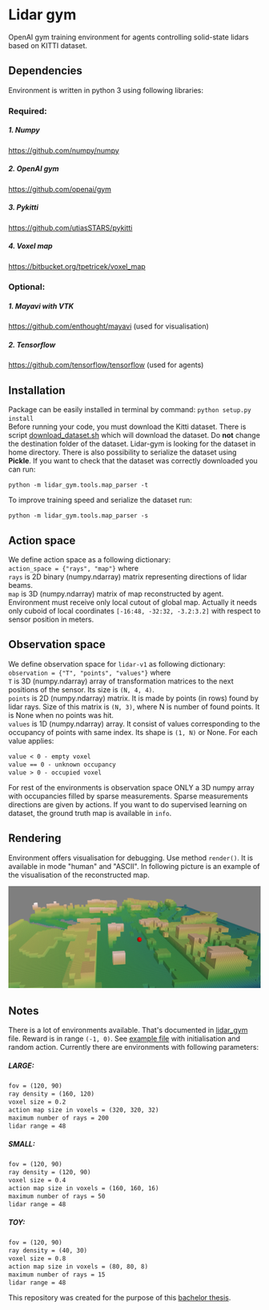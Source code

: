 # Lidar gym
OpenAI gym training environment for agents controlling solid-state lidars based on KITTI dataset.
## Dependencies
Environment is written in python 3 using following libraries:
### Required:

##### 1. Numpy
https://github.com/numpy/numpy
##### 2. OpenAI gym
https://github.com/openai/gym
##### 3. Pykitti
https://github.com/utiasSTARS/pykitti
##### 4. Voxel map
https://bitbucket.org/tpetricek/voxel_map

### Optional:
##### 1. Mayavi with VTK
https://github.com/enthought/mayavi (used for visualisation)

##### 2. Tensorflow
https://github.com/tensorflow/tensorflow (used for agents)

## Installation 
Package can be easily installed in terminal by command:
`python setup.py install`<br />
Before running your code, you must download the Kitti dataset.
There is script [download_dataset.sh](download_dataset.sh) which will download the dataset. 
Do **not** change the destination folder of the dataset. Lidar-gym is looking for the dataset in home directory.
There is also possibility to serialize the dataset using **Pickle**. If you want to check that the dataset was correctly downloaded you can run:
```
python -m lidar_gym.tools.map_parser -t
```
To improve training speed and serialize the dataset run:
```
python -m lidar_gym.tools.map_parser -s
```


## Action space
We define action space as a following dictionary:<br />
`action_space = {"rays", "map"}`
where <br />`rays` is 2D binary (numpy.ndarray) matrix representing directions of lidar beams. <br />
`map` is 3D (numpy.ndarray) matrix of map reconstructed by agent.
Environment must receive only local cutout of global map. 
Actually it needs only cuboid of local coordinates `[-16:48, -32:32, -3.2:3.2]` with respect to sensor position in meters. 

## Observation space
We define observation space for `lidar-v1` as following dictionary:<br />
`observation = {"T", "points", "values"}`
where <br />
`T` is 3D (numpy.ndarray) array of transformation matrices to the next positions of the sensor.
Its size is `(N, 4, 4)`.<br />
`points` is 2D (numpy.ndarray) matrix. It is made by points (in rows) found by lidar rays.
Size of this matrix is `(N, 3)`, where N is number of found points. It is None when no points was hit.<br />
`values` is 1D (numpy.ndarray) array. It consist of values corresponding to the
occupancy of points with same index. Its shape is `(1, N)` or None. For each value applies:
```
value < 0 - empty voxel
value == 0 - unknown occupancy
value > 0 - occupied voxel
```
For rest of the environments is observation space ONLY a 3D numpy array with occupancies filled by sparse measurements. Sparse measurements directions are given by actions.
If you want to do supervised learning on dataset, the ground truth map is available in `info`.

## Rendering
Environment offers visualisation for debugging. Use method `render()`. It is available in mode "human" and "ASCII". In following picture is an example of the visualisation of the reconstructed map.

![Visualisation](https://raw.githubusercontent.com/Zdeeno/Bachelor-thesis/master/fig/reconstructed.png)

## Notes
There is a lot of environments available. That's documented in [lidar_gym](lidar_gym/envs/lidar_gym.py) file.
Reward is in range `(-1, 0)`. See [example file](example.py) with initialisation and random action. Currently there
are environments with following parameters:
##### LARGE:
```
fov = (120, 90)
ray density = (160, 120)
voxel size = 0.2
action map size in voxels = (320, 320, 32)
maximum number of rays = 200
lidar range = 48
```

##### SMALL:
```
fov = (120, 90)
ray density = (120, 90)
voxel size = 0.4
action map size in voxels = (160, 160, 16)
maximum number of rays = 50
lidar range = 48
```

##### TOY:
```
fov = (120, 90)
ray density = (40, 30)
voxel size = 0.8
action map size in voxels = (80, 80, 8)
maximum number of rays = 15
lidar range = 48
```

This repository was created for the purpose of this [bachelor thesis](https://github.com/Zdeeno/Bachelor-thesis).
